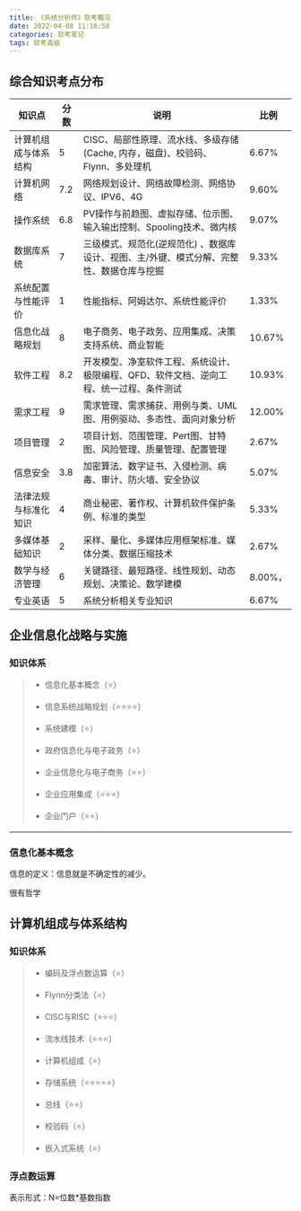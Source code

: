 ```yaml
---
title: 《系统分析师》软考概况
date: 2022-04-08 11:16:58
categories: 软考笔记
tags: 软考高级
---
```


## 综合知识考点分布

| 知识点               | 分数 | 说明                                                         | 比例    |
| -------------------- | ---- | ------------------------------------------------------------ | ------- |
| 计算机组成与体系结构 | 5    | CISC、局部性原理、流水线、多级存储(Cache, 内存，磁盘)、校验码、Flynn、多处理机 | 6.67%   |
| 计算机网络           | 7.2  | 网络规划设计、网络故障检测、网络协议、IPV6、4G               | 9.60%   |
| 操作系统             | 6.8  | PV操作与前趋图、虚拟存储、位示图、输入输出控制、Spooling技术、微内核 | 9.07%   |
| 数据库系统           | 7    | 三级模式、规范化(逆规范化) 、数据库设计、视图、主/外键、模式分解、完整性、数据仓库与挖掘 | 9.33%   |
| 系统配置与性能评价   | 1    | 性能指标、阿姆达尔、系统性能评价                             | 1.33%   |
| 信息化战略规划       | 8    | 电子商务、电子政务、应用集成、决策支持系统、商业智能         | 10.67%  |
| 软件工程             | 8.2  | 开发模型、净室软件工程、系统设计、极限编程、QFD、软件文档、逆向工程、统一过程、条件测试 | 10.93%  |
| 需求工程             | 9    | 需求管理、需求捕获、用例与类、UML图、用例驱动、多态性、面向对象分析 | 12.00%  |
| 项目管理             | 2    | 项目计划、范围管理、Pert图、甘特图、风险管理、质量管理、配置管理 | 2.67%   |
| 信息安全             | 3.8  | 加密算法、数字证书、入侵检测、病毒、审计、防火墙、安全协议   | 5.07%   |
| 法律法规与标准化知识 | 4    | 商业秘密、著作权、计算机软件保护条例、标准的类型             | 5.33%   |
| 多媒体基础知识       | 2    | 采样、量化、多媒体应用框架标准、媒体分类、数据压缩技术       | 2.67%   |
| 数学与经济管理       | 6    | 关键路径、最短路径、线性规划、动态规划、决策论、数学建模     | 8.00%， |
| 专业英语             | 5    | 系统分析相关专业知识                                         | 6.67%   |



## 企业信息化战略与实施

### 知识体系
>- 信息化基本概念（⭐）
>- 信息系统战略规划（⭐⭐⭐⭐）
>- 系统建模（⭐）
>
>- 政府信息化与电子政务（⭐）
>
>- 企业信息化与电子商务（⭐⭐）
>
>- 企业应用集成（⭐⭐⭐）
>
>- 企业门户（⭐⭐）

---
### 信息化基本概念

信息的定义：信息就是不确定性的减少。

很有哲学



## 计算机组成与体系结构

### 知识体系

> - 编码及浮点数运算（⭐）
>
> - Flynn分类法（⭐）
>
> - CISC与RISC（⭐⭐⭐）
>
> - 流水线技术（⭐⭐⭐）
>
> - 计算机组成（⭐）
>
> - 存储系统（⭐⭐⭐⭐⭐）
>
> - 总线（⭐⭐）
>
> - 校验码（⭐）
>
> - 嵌入式系统（⭐）

### 浮点数运算

表示形式：N=位数*基数指数
